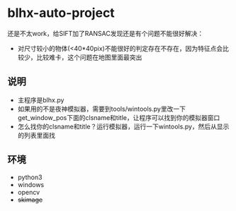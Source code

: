 ﻿# blhx-auto-project

还是不太work，给SIFT加了RANSAC发现还是有个问题不能很好解决：
* 对尺寸较小的物体(<40*40pix)不能很好的判定存在不存在，因为特征点会比较少，比较难卡，这个问题在地图里面最突出

## 说明
* 主程序是blhx.py
* 如果用的不是夜神模拟器，需要到tools/wintools.py里改一下get_window_pos下面的clsname和title，让程序可以找到你的模拟器窗口
* 怎么找你的clsname和title？运行模拟器，运行一下wintools.py，然后从显示的列表里面找

## 环境

* python3
* windows
* opencv
* ~~skimage~~
